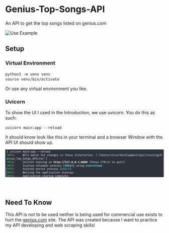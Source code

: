 # Genius-Top-Songs-API
An API to get the top songs listed on genius.com

![Use Example](Example.gif)

## Setup
### Virtual Environment
```
python3 -m venv venv
source venv/bin/activate
```
Or use any virtual environment you like.

### Uvicorn
To show the UI I used in the Introduction, we use uvicorn.
You do this as such:
```
uvicorn main:app --reload
```
It should know look like this in your terminal and a browser Window with the API UI should show up.

![Uvicorn Setup](uvicorn_setup.png)

## Need To Know
This API is not to be used neither is being used for commercial use exists to hurt the [genius.com](https://www.genius.com/) site. 
The API was created because I want to practice my API developing and web scraping skills!
